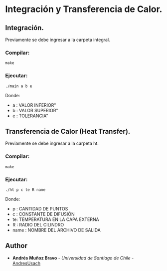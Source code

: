 # Integración y Transferencia de Calor.

## Integración.
Previamente se debe ingresar a la carpeta integral.
### Compilar: 
```
make
```

### Ejecutar:
```
./main a b e
```
Donde: 
* a : VALOR INFERIOR" 
* b : VALOR SUPERIOR"
* e : TOLERANCIA" 

## Transferencia de Calor (Heat Transfer).
Previamente se debe ingresar a la carpeta ht.
### Compilar: 
```
make
```

### Ejecutar:
```
./ht p c te R name
```
Donde: 
* p : CANTIDAD DE PUNTOS 
* c : CONSTANTE DE DIFUSIÓN
* te: TEMPERATURA EN LA CAPA EXTERNA
* R : RADIO DEL CILINDRO
* name : NOMBRE DEL ARCHIVO DE SALIDA


## Author

* **Andrés Muñoz Bravo** - *Universidad de Santiago de Chile* - [AndresUsach](https://github.com/AndresUsach)

